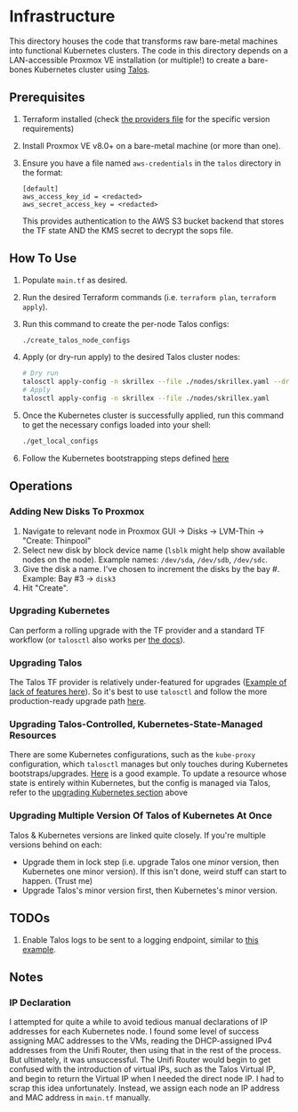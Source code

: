 # Infrastructure

This directory houses the code that transforms raw bare-metal machines into functional Kubernetes clusters. The code in this directory depends on a LAN-accessible Proxmox VE installation (or multiple!) to create a bare-bones Kubernetes cluster using [Talos](https://github.com/siderolabs/talos).

## Prerequisites

1. Terraform installed (check [the providers file](./talos/providers.tf) for the specific version requirements)
2. Install Proxmox VE v8.0+ on a bare-metal machine (or more than one).
3. Ensure you have a file named `aws-credentials` in the `talos` directory in the format:

    ```text
    [default]
    aws_access_key_id = <redacted>
    aws_secret_access_key = <redacted>
    ```

    This provides authentication to the AWS S3 bucket backend that stores the TF state AND the KMS secret to decrypt the sops file.

## How To Use

1. Populate `main.tf` as desired.
2. Run the desired Terraform commands (i.e. `terraform plan`, `terraform apply`).
3. Run this command to create the per-node Talos configs:

    ```bash
    ./create_talos_node_configs
    ```

4. Apply (or dry-run apply) to the desired Talos cluster nodes:

    ```bash
    # Dry run
    talosctl apply-config -n skrillex --file ./nodes/skrillex.yaml --dry-run
    # Apply
    talosctl apply-config -n skrillex --file ./nodes/skrillex.yaml
    ```

5. Once the Kubernetes cluster is successfully applied, run this command to get the necessary configs loaded into your shell:

    ```bash
    ./get_local_configs
    ```

6. Follow the Kubernetes bootstrapping steps defined [here](../kubernetes/README.md#bootstrapping)

## Operations

### Adding New Disks To Proxmox

1. Navigate to relevant node in Proxmox GUI -> Disks -> LVM-Thin -> "Create: Thinpool"
2. Select new disk by block device name (`lsblk` might help show available nodes on the node). Example names: `/dev/sda`, `/dev/sdb`, `/dev/sdc`.
3. Give the disk a name. I've chosen to increment the disks by the bay #. Example: Bay #3 -> `disk3`
4. Hit "Create".

### Upgrading Kubernetes

Can perform a rolling upgrade with the TF provider and a standard TF workflow (or `talosctl` also works per [the docs](https://www.talos.dev/v1.9/kubernetes-guides/upgrading-kubernetes/)).

### Upgrading Talos

The Talos TF provider is relatively under-featured for upgrades ([Example of lack of features here](https://github.com/siderolabs/terraform-provider-talos/issues/140#issue-2055027252)). So it's best to use `talosctl` and follow the more production-ready upgrade path [here](https://www.talos.dev/v1.9/talos-guides/upgrading-talos/).

### Upgrading Talos-Controlled, Kubernetes-State-Managed Resources

There are some Kubernetes configurations, such as the `kube-proxy` configuration, which `talosctl` manages but only touches during Kubernetes bootstraps/upgrades. [Here](https://github.com/siderolabs/talos/discussions/7835) is a good example. To update a resource whose state is entirely within Kubernetes, but the config is managed via Talos, refer to the [upgrading Kubernetes section](#upgrading-kubernetes) above

### Upgrading Multiple Version Of Talos of Kubernetes At Once

Talos & Kubernetes versions are linked quite closely. If you're multiple versions behind on each:

* Upgrade them in lock step (i.e. upgrade Talos one minor version, then Kubernetes one minor version). If this isn't done, weird stuff can start to happen. (Trust me)
* Upgrade Talos's minor version first, then Kubernetes's minor version.

## TODOs

1. Enable Talos logs to be sent to a logging endpoint, similar to [this example](https://github.com/buroa/k8s-gitops/blob/860a6b47e39ae0a3c7b91c0ab9ed2294433913fa/talos/talconfig.yaml#L363).

## Notes

### IP Declaration

I attempted for quite a while to avoid tedious manual declarations of IP addresses for each Kubernetes node. I found some level of success assigning MAC addresses to the VMs, reading the DHCP-assigned IPv4 addresses from the Unifi Router, then using that in the rest of the process. But ultimately, it was unsuccessful. The Unifi Router would begin to get confused with the introduction of virtual IPs, such as the Talos Virtual IP, and begin to return the Virtual IP when I needed the direct node IP. I had to scrap this idea unfortunately. Instead, we assign each node an IP address and MAC address in `main.tf` manually.

